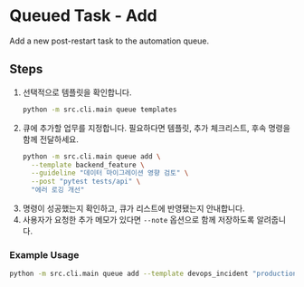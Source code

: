 # Queued Task - Add

Add a new post-restart task to the automation queue.

## Steps

1. 선택적으로 템플릿을 확인합니다.
   ```bash
   python -m src.cli.main queue templates
   ```
2. 큐에 추가할 업무를 지정합니다. 필요하다면 템플릿, 추가 체크리스트, 후속 명령을 함께 전달하세요.
   ```bash
   python -m src.cli.main queue add \
     --template backend_feature \
     --guideline "데이터 마이그레이션 영향 검토" \
     --post "pytest tests/api" \
     "에러 로깅 개선"
   ```
3. 명령이 성공했는지 확인하고, 큐가 리스트에 반영됐는지 안내합니다.
4. 사용자가 요청한 추가 메모가 있다면 `--note` 옵션으로 함께 저장하도록 알려줍니다.

### Example Usage
```bash
python -m src.cli.main queue add --template devops_incident "production 배포 점검"
```
